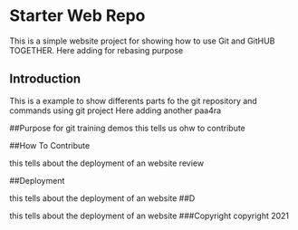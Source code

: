 # Starter Web Repo

This is a simple website project for showing how to 
use Git and GitHUB TOGETHER. Here adding for rebasing purpose

## Introduction
This is a example to show differents parts fo the git repository and
commands using git project
Here adding another paa4ra

##Purpose
 for git training demos
this tells us ohw to contribute

##How To Contribute


this tells about the deployment of an website
review

##Deployment


this tells about the deployment of an website
##D


this tells about the deployment of an website
###Copyright
copyright 2021